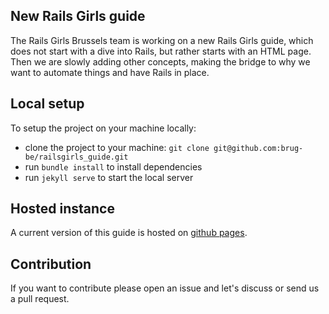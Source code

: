 ## New Rails Girls guide

The Rails Girls Brussels team is working on a new Rails Girls guide, which does not start with a dive into Rails, but rather starts with an HTML page. Then we are slowly adding other concepts, making the bridge to why we want to automate things and have Rails in place.

## Local setup

To setup the project on your machine locally:

* clone the project to your machine: `git clone git@github.com:brug-be/railsgirls_guide.git`
* run `bundle install` to install dependencies
* run `jekyll serve` to start the local server

## Hosted instance

A current version of this guide is hosted on [github pages](http://brug-be.github.io/railsgirls_guide/).


## Contribution

If you want to contribute please open an issue and let's discuss or send us a pull request.

